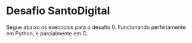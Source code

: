 # Desafio SantoDigital

   Segue abaixo os exercícios para o desafio 0. Funcionando perfeitamente em Python, e parcialmente em C.

